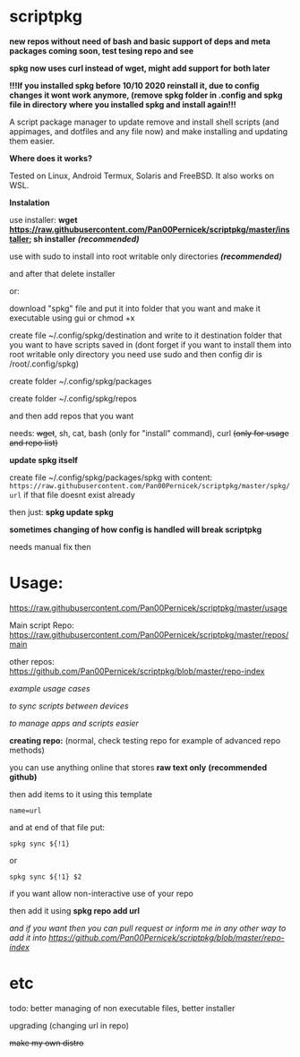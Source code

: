 # scriptpkg

**new repos without need of bash and basic support of deps and meta packages coming soon, test tesing repo and see**

**spkg now uses curl instead of wget, might add support for both later**

**!!!If you installed spkg before 10/10 2020 reinstall it, due to config changes it wont work anymore, (remove spkg folder in .config and spkg file in directory where you installed spkg and install again!!!**

A script package manager to update remove and install shell scripts (and appimages, and dotfiles and any file now) and make installing and updating them easier.

**Where does it works?**

Tested on Linux, Android Termux, Solaris and FreeBSD. It also works on WSL.

**Instalation**

use installer: __wget https://raw.githubusercontent.com/Pan00Pernicek/scriptpkg/master/installer; sh installer__ ***(recommended)***

use with sudo to install into root writable only directories ***(recommended)***

and after that delete installer

or:

download "spkg" file and put it into folder that you want and make it executable using gui or chmod +x

create file  ~/.config/spkg/destination and write to it destination folder that you want to have scripts saved in (dont forget if you want to install them into root writable only directory you need use sudo and then config dir is /root/.config/spkg)

create folder  ~/.config/spkg/packages

create folder  ~/.config/spkg/repos

and then add repos that you want

needs: ~~wget~~, sh, cat, bash (only for "install" command), curl ~~(only for usage and repo list)~~

**update spkg itself**

create file ~/.config/spkg/packages/spkg with content: ```https://raw.githubusercontent.com/Pan00Pernicek/scriptpkg/master/spkg/url``` if that file doesnt exist already

then just: __spkg update spkg__

**sometimes changing of how config is handled will break scriptpkg**

needs manual fix then

# Usage: 
https://raw.githubusercontent.com/Pan00Pernicek/scriptpkg/master/usage

Main script Repo: https://raw.githubusercontent.com/Pan00Pernicek/scriptpkg/master/repos/main

other repos: https://github.com/Pan00Pernicek/scriptpkg/blob/master/repo-index

*example usage cases*

*to sync scripts between devices*

*to manage apps and scripts easier*

**creating repo:** (normal, check testing repo for example of advanced repo methods)

you can use anything online that stores **raw text only** **(recommended github)**

then add items to it using this template

```name=url```

and at end of that file put:

```spkg sync ${!1}```

or

```spkg sync ${!1} $2```

if you want allow non-interactive use of your repo

then add it using __spkg repo add url__

*and if you want then you can pull request or inform me in any other way to add it into https://github.com/Pan00Pernicek/scriptpkg/blob/master/repo-index*

# etc

todo: better managing of non executable files, better installer

upgrading (changing url in repo)

~~make my own distro~~
